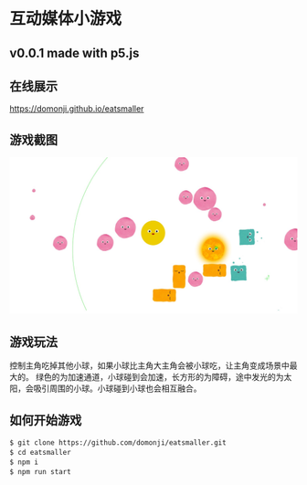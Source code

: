 # 互动媒体小游戏

## v0.0.1 made with p5.js

## 在线展示

<https://domonji.github.io/eatsmaller>

## 游戏截图

![游戏截图](intro_src/EDD220E1-33C7-4326-9D22-E997C6CC6E31.png)

## 游戏玩法

控制主角吃掉其他小球，如果小球比主角大主角会被小球吃，让主角变成场景中最大的。 绿色的为加速通道，小球碰到会加速，长方形的为障碍，途中发光的为太阳，会吸引周围的小球。小球碰到小球也会相互融合。

## 如何开始游戏

```bash
$ git clone https://github.com/domonji/eatsmaller.git
$ cd eatsmaller
$ npm i
$ npm run start
```
